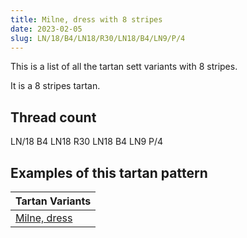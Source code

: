 ```yaml
---
title: Milne, dress with 8 stripes
date: 2023-02-05
slug: LN/18/B4/LN18/R30/LN18/B4/LN9/P/4
---
```

This is a list of all the tartan sett variants with 8 stripes.

It is a 8 stripes tartan.


## Thread count
LN/18 B4 LN18 R30 LN18 B4 LN9 P/4

## Examples of this tartan pattern

| Tartan Variants |
|---------------|
| [Milne, dress](/variants/ln/18/b4/ln18/r30/ln18/b4/ln9/p/4-b304080-lne0e0e0-p800080-rc00000)||

